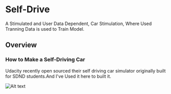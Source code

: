 # Self-Drive

A Stimulated and User Data Dependent, Car Stimulation, Where Used Tranning Data is used to Train Model.

## Overview
###  How to Make a Self-Driving Car

Udacity recently open sourced their self driving car simulator originally built for SDND students.And I've Used it here to built it.

![Alt text](https://github.com/vedicnis/Self-Drive/blob/master/sim_image.png "Optional Title")
